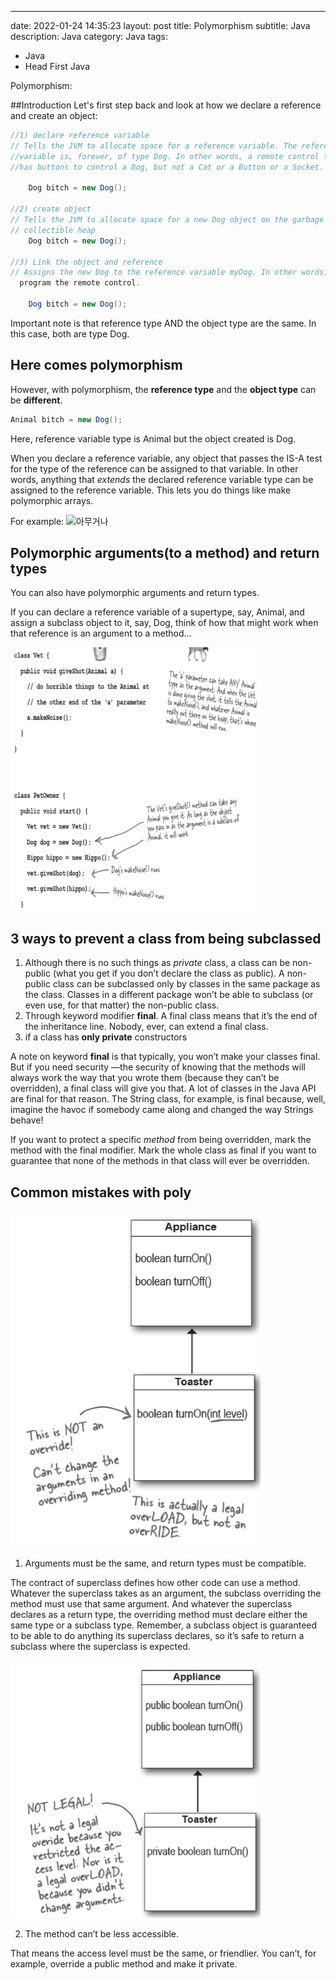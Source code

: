 ---
date: 2022-01-24 14:35:23
layout: post
title: Polymorphism
subtitle: Java 
description: Java
category: Java
tags:
  - Java
  - Head First Java

Polymorphism:

##Introduction
Let's first step back and look at how we declare a reference and create an object:

```java
//1) declare reference variable
// Tells the JVM to allocate space for a reference variable. The reference
//variable is, forever, of type Dog. In other words, a remote control that
//has buttons to control a Dog, but not a Cat or a Button or a Socket.

    Dog bitch = new Dog();

//2) create object
// Tells the JVM to allocate space for a new Dog object on the garbage 
// collectible heap
    Dog bitch = new Dog();

//3) Link the object and reference
// Assigns the new Dog to the reference variable myDog. In other words,
  program the remote control.
  
    Dog bitch = new Dog();
```

Important note is that reference type AND the object type are the same. In this case,
both are type Dog.


## Here comes polymorphism

However, with polymorphism, the **reference type** and the **object type** can be
**different**.

```java
Animal bitch = new Dog();
```

Here, reference variable type is Animal but the object created is Dog.

When you declare a reference variable, any object that passes the IS-A test
for the type of the reference can be assigned to that variable. In other words,
anything that *extends* the declared reference variable type can be assigned to
the reference variable. This lets you do things like make polymorphic
arrays.

For example:
<img src="/assets/images/posts/Polymorphism/5_poly.png" title="제목" alt="아무거나" width="400"/> 

## Polymorphic arguments(to a method) and return types

You can also have polymorphic arguments and return types.

If you can declare a reference variable of a supertype, say, Animal, and
assign a subclass object to it, say, Dog, think of how that might work when
that reference is an argument to a method...

<img src="/assets/images/posts/java/Polymorphism/6_poly2.png" title="제목" alt="아무거나" width="400"/> 

## 3 ways to prevent a class from being subclassed

1) Although there is no such things as *private* class, a class can be non-public (what you get if you don’t declare
   the class as public). A non-public class can be subclassed only by
   classes in the same package as the class. Classes in a different package
   won’t be able to subclass (or even use, for that matter) the non-public
   class.
2) Through keyword modifier **final**. A final class means that it’s the end of the inheritance
   line. Nobody, ever, can extend a final class.
3) if a class has **only private** constructors

A note on keyword **final** is that typically, you won’t make your classes final. But if you need security
—the security of knowing that the methods will always work the way that
you wrote them (because they can’t be overridden), a final class will
give you that. A lot of classes in the Java API are final for that reason.
The String class, for example, is final because, well, imagine the havoc
if somebody came along and changed the way Strings behave!

If you want to protect a specific *method* from being overridden, mark
the method with the final modifier. Mark the whole class as final if you
want to guarantee that none of the methods in that class will ever be
overridden.

## Common mistakes with poly

<img src="/assets/images/posts/java/Polymorphism/7_poly_mistake1.png" title="제목" alt="아무거나" width="400"/> 

1) Arguments must be the same, and return types must be
   compatible.

The contract of superclass defines how other code can use a method.
Whatever the superclass takes as an argument, the subclass overriding
the method must use that same argument. And whatever the superclass
declares as a return type, the overriding method must declare either the
same type or a subclass type. Remember, a subclass object is
guaranteed to be able to do anything its superclass declares, so it’s safe
to return a subclass where the superclass is expected.


<img src="/assets/images/posts/java/Polymorphism/8_poly_mistake2.png" title="제목" alt="아무거나" width="400"/>

2) The method can’t be less accessible.

That means the access level must be the same, or friendlier. You can’t,
for example, override a public method and make it private.





